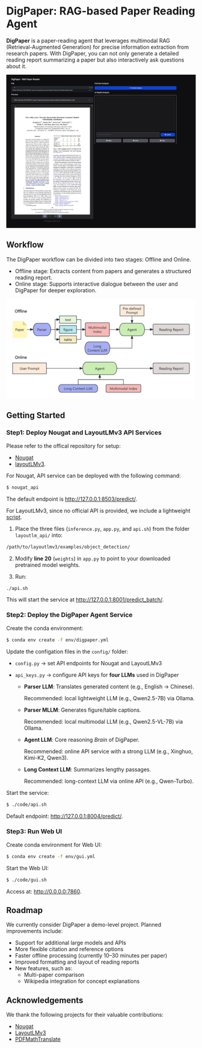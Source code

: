 # DigPaper: RAG-based Paper Reading Agent
**DigPaper** is a paper-reading agent that leverages multimodal RAG (Retrieval-Augmented Generation) for precise information extraction from research papers.
With DigPaper, you can not only generate a detailed reading report summarizing a paper but also interactively ask questions about it.

![ui](./figures/ui.jpg)

## Workflow
The DigPaper workflow can be divided into two stages: Offline and Online.
- Offline stage: Extracts content from papers and generates a structured reading report.
- Online stage: Supports interactive dialogue between the user and DigPaper for deeper exploration.

![workflow](./figures/workflow.png)

## Getting Started

### Step1: Deploy Nougat and LayoutLMv3 API Services

Please refer to the offical repository for setup:
 - [Nougat](https://github.com/facebookresearch/nougat)
 - [layoutLMv3](https://github.com/microsoft/unilm/tree/master/layoutlmv3).

For Nougat, API service can be deployed with the following command:

```bash
$ nougat_api
```

The default endpoint is http://127.0.0.1:8503/predict/.

For LayoutLMv3, since no official API is provided, we include a lightweight [script](./layoutlm_api/app.py).
1. Place the three files (`inference.py`, `app.py`, and `api.sh`) from the folder `layoutlm_api/` into:

```bash
/path/to/layoutlmv3/examples/object_detection/
```

2. Modify **line 20** (`weights`) in `app.py` to point to your downloaded pretrained model weights.

3. Run:

```
./api.sh
```
This will start the service at http://127.0.0.1:8001/predict_batch/.

### Step2: Deploy the DigPaper Agent Service

Create the conda environment:
```bash
$ conda env create -f env/digpaper.yml
```

Update the configation files in the `config/` folder:
-  `config.py` → set API endpoints for Nougat and LayoutLMv3
- `api_keys.py` → configure API keys for **four LLMs** used in DigPaper

    - **Parser LLM**: Translates generated content (e.g., English → Chinese). 

        Recommended: local lightweight LLM (e.g., Qwen2.5-7B) via Ollama.
    - **Parser MLLM**: Generates figure/table captions.
         
        Recommended: local multimodal LLM (e.g., Qwen2.5-VL-7B) via Ollama.
    - **Agent LLM**: Core reasoning *Brain* of DigPaper.

        Recommended: online API service with a strong LLM (e.g., Xinghuo, Kimi-K2, Qwen3).
    - **Long Context LLM**: Summarizes lengthy passages.

        Recommended: long-context LLM via online API (e.g., Qwen-Turbo).

Start the service:
```bash
$ ./code/api.sh
```
Default endpoint: http://127.0.0.1:8004/predict/.

### Step3: Run Web UI

Create conda environment for Web UI:
```bash
$ conda env create -f env/gui.yml
```
Start the Web UI:
```bash
$ ./code/gui.sh
```
Access at: http://0.0.0.0:7860.

## Roadmap

We currently consider DigPaper a demo-level project. Planned improvements include:
- Support for additional large models and APIs
- More flexible citation and reference options
- Faster offline processing (currently 10–30 minutes per paper)
- Improved formatting and layout of reading reports
- New features, such as:
    - Multi-paper comparison
    - Wikipedia integration for concept explanations

## Acknowledgements
We thank the following projects for their valuable contributions:
- [Nougat](https://github.com/facebookresearch/nougat)
- [LayoutLMv3](https://github.com/microsoft/unilm/tree/master/layoutlmv3)
- [PDFMathTranslate](https://github.com/Byaidu/PDFMathTranslate/tree/main)